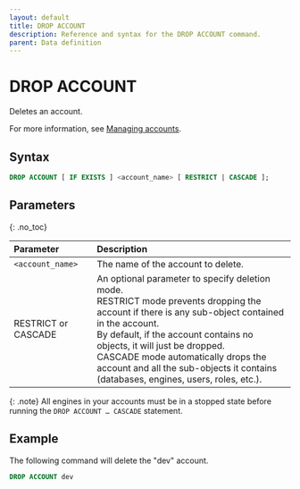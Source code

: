 ```yaml
---
layout: default
title: DROP ACCOUNT
description: Reference and syntax for the DROP ACCOUNT command.
parent: Data definition
---
```


# DROP ACCOUNT
Deletes an account.

For more information, see [Managing accounts](../../../Guides/managing-your-organization/managing-accounts.md).

## Syntax

```sql
DROP ACCOUNT [ IF EXISTS ] <account_name> [ RESTRICT | CASCADE ];
```

## Parameters 
{: .no_toc} 

| Parameter  | Description |
| :--------- | :---------- |
| `<account_name>`  | The name of the account to delete. |   
| RESTRICT or CASCADE | An optional parameter to specify deletion mode.<br>RESTRICT mode prevents dropping the account if there is any sub-object contained in the account.<Br>By default, if the account contains no objects, it will just be dropped.<br>CASCADE mode automatically drops the account and all the sub-objects it contains (databases, engines, users, roles, etc.).

{: .note} 
All engines in your accounts must be in a stopped state before running the `DROP ACCOUNT … CASCADE` statement.                 

## Example

The following command will delete the "dev" account. 

```sql
DROP ACCOUNT dev
```
